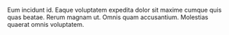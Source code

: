 Eum incidunt id.
Eaque voluptatem expedita dolor sit maxime cumque quis quas beatae.
Rerum magnam ut.
Omnis quam accusantium.
Molestias quaerat omnis voluptatem.